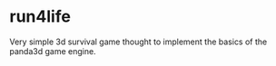 # run4life
Very simple 3d survival game thought to implement the basics of the panda3d game engine.
